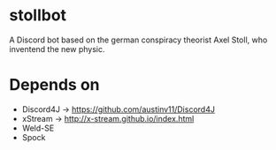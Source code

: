 # stollbot
A Discord bot based on the german conspiracy theorist Axel Stoll, who inventend the new physic.

# Depends on
- Discord4J -> https://github.com/austinv11/Discord4J
- xStream -> http://x-stream.github.io/index.html
- Weld-SE
- Spock
